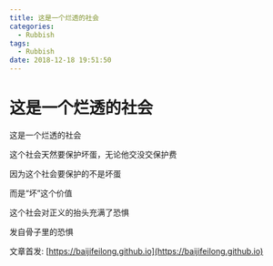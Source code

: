 ```yaml
---
title: 这是一个烂透的社会
categories:
  - Rubbish
tags:
  - Rubbish
date: 2018-12-18 19:51:50
---
```


# 这是一个烂透的社会

这是一个烂透的社会

这个社会天然要保护坏蛋，无论他交没交保护费

因为这个社会要保护的不是坏蛋

而是“坏”这个价值

这个社会对正义的抬头充满了恐惧

发自骨子里的恐惧

<!--more-->

文章首发: [https://baijifeilong.github.io](https://baijifeilong.github.io)
